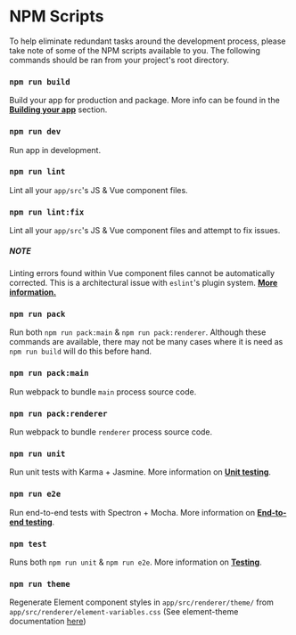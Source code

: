 # NPM Scripts
To help eliminate redundant tasks around the development process, please take note of some of the NPM scripts available to you. The following commands should be ran from your project's root directory.

### `npm run build`
Build your app for production and package. More info can be found in the [**Building your app**](building_your_app.md) section.

### `npm run dev`
Run app in development.

### `npm run lint`
Lint all your `app/src`'s JS & Vue component files.

### `npm run lint:fix`
Lint all your `app/src`'s JS & Vue component files and attempt to fix issues.

##### NOTE
Linting errors found within Vue component files cannot be automatically corrected. This is a architectural issue with `eslint`'s plugin system. **[More information.](https://simulatedgreg.gitbooks.io/electron-vue/content/docs/faqs.html#why-didnt-npm-run-lintfix-fix-all-my-linting-errors)**

### `npm run pack`
Run both `npm run pack:main` & `npm run pack:renderer`. Although these commands are available, there may not be many cases where it is need as `npm run build` will do this before hand.

### `npm run pack:main`
Run webpack to bundle `main` process source code.

### `npm run pack:renderer`
Run webpack to bundle `renderer` process source code.

### `npm run unit`
Run unit tests with Karma + Jasmine. More information on **[Unit testing](unittesting.md)**.

### `npm run e2e`
Run end-to-end tests with Spectron + Mocha. More information on **[End-to-end testing](end-to-end_testing.md)**.


### `npm test`
Runs both `npm run unit` & `npm run e2e`. More information on **[Testing](testing.md)**.

### `npm run theme`
Regenerate Element component styles in `app/src/renderer/theme/` from `app/src/renderer/element-variables.css`
(See element-theme documentation [here](http://element.eleme.io/#/en-US/component/custom-theme))
